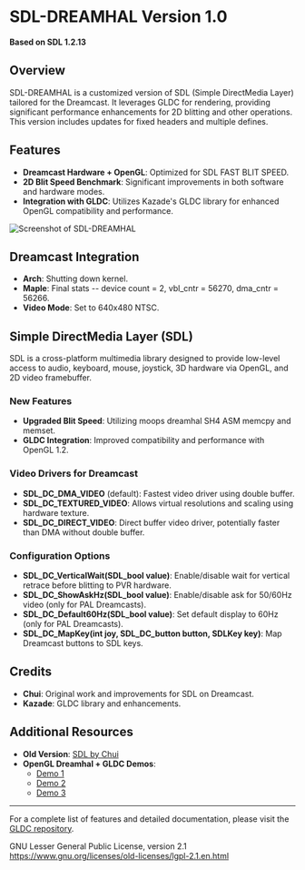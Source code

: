 
# SDL-DREAMHAL Version 1.0
**Based on SDL 1.2.13**



## Overview
SDL-DREAMHAL is a customized version of SDL (Simple DirectMedia Layer) tailored for the Dreamcast. It leverages GLDC for rendering, providing significant performance enhancements for 2D blitting and other operations. This version includes updates for fixed headers and multiple defines.

## Features
- **Dreamcast Hardware + OpenGL**: Optimized for SDL FAST BLIT SPEED.
- **2D Blit Speed Benchmark**: Significant improvements in both software and hardware modes.
- **Integration with GLDC**: Utilizes Kazade's GLDC library for enhanced OpenGL compatibility and performance.

![Screenshot of SDL-DREAMHAL](https://github.com/ianmicheal/SDL-dreamhal--GLDC/blob/main/benchmark.png)

## Dreamcast Integration
- **Arch**: Shutting down kernel.
- **Maple**: Final stats -- device count = 2, vbl_cntr = 56270, dma_cntr = 56266.
- **Video Mode**: Set to 640x480 NTSC.

## Simple DirectMedia Layer (SDL)
SDL is a cross-platform multimedia library designed to provide low-level access to audio, keyboard, mouse, joystick, 3D hardware via OpenGL, and 2D video framebuffer.

### New Features
- **Upgraded Blit Speed**: Utilizing moops dreamhal SH4 ASM memcpy and memset.
- **GLDC Integration**: Improved compatibility and performance with OpenGL 1.2.

### Video Drivers for Dreamcast
- **SDL_DC_DMA_VIDEO** (default): Fastest video driver using double buffer.
- **SDL_DC_TEXTURED_VIDEO**: Allows virtual resolutions and scaling using hardware texture.
- **SDL_DC_DIRECT_VIDEO**: Direct buffer video driver, potentially faster than DMA without double buffer.

### Configuration Options
- **SDL_DC_VerticalWait(SDL_bool value)**: Enable/disable wait for vertical retrace before blitting to PVR hardware.
- **SDL_DC_ShowAskHz(SDL_bool value)**: Enable/disable ask for 50/60Hz video (only for PAL Dreamcasts).
- **SDL_DC_Default60Hz(SDL_bool value)**: Set default display to 60Hz (only for PAL Dreamcasts).
- **SDL_DC_MapKey(int joy, SDL_DC_button button, SDLKey key)**: Map Dreamcast buttons to SDL keys.

## Credits
- **Chui**: Original work and improvements for SDL on Dreamcast.
- **Kazade**: GLDC library and enhancements.

## Additional Resources
- **Old Version**: [SDL by Chui](http://chui.dcemu.co.uk/sdl.html)
- **OpenGL Dreamhal + GLDC Demos**:
  - [Demo 1](https://streamable.com/55982r)
  - [Demo 2](https://streamable.com/kvk4ez)
  - [Demo 3](https://streamable.com/5k8lsk)

---

For a complete list of features and detailed documentation, please visit the [GLDC repository](https://gitlab.com/simulant/GLdc).


GNU Lesser General Public License, version 2.1
https://www.gnu.org/licenses/old-licenses/lgpl-2.1.en.html



